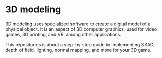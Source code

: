 # 3D modeling
3D modeling uses specialized software to create a digital model of a physical object. It is an aspect of 3D computer graphics, used for video games, 3D printing, and VR, among other applications.

This repositories is about a step-by-step guide to implementing SSAO, depth of field, lighting, normal mapping, and more for your 3D game.

